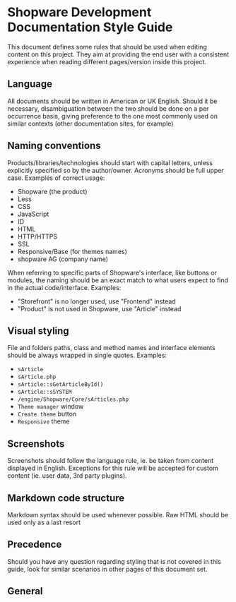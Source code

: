 # Shopware Development Documentation Style Guide

This document defines some rules that should be used when editing content on this project. They aim at providing the end user with a consistent experience when reading different pages/version inside this project.

## Language

All documents should be written in American or UK English. Should it be necessary, disambiguation between the two should be done on a per occurrence basis, giving preference to the one most commonly used on similar contexts (other documentation sites, for example)

## Naming conventions

Products/libraries/technologies should start with capital letters, unless explicitly specified so by the author/owner. Acronyms should be full upper case. Examples of correct usage:
- Shopware (the product)
- Less
- CSS
- JavaScript
- ID
- HTML
- HTTP/HTTPS
- SSL
- Responsive/Base (for themes names)
- shopware AG (company name)

When referring to specific parts of Shopware's interface, like buttons or modules, the naming should be an exact match to what users expect to find in the actual code/interface. Examples:
- "Storefront" is no longer used, use "Frontend" instead
- "Product" is not used in Shopware, use "Article" instead

## Visual styling

File and folders paths, class and method names and interface elements should be always wrapped in single quotes. Examples:
- `sArticle`
- `sArticle.php`
- `sArticle::sGetArticleById()`
- `sArticle::sSYSTEM`
- `/engine/Shopware/Core/sArticles.php`
- `Theme manager` window
- `Create theme` button
- `Responsive` theme

## Screenshots

Screenshots should follow the language rule, ie. be taken from content displayed in English. Exceptions for this rule will be accepted for custom content (ie. user data, 3rd party plugins).

## Markdown code structure

Markdown syntax should be used whenever possible. Raw HTML should be used only as a last resort

## Precedence

Should you have any question regarding styling that is not covered in this guide, look for similar scenarios in other pages of this document set.

## General


